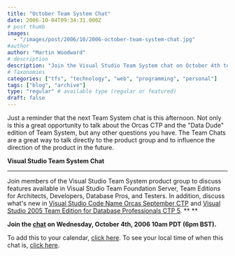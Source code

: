 ```yaml
---
title: "October Team System Chat"
date: 2006-10-04T09:34:31.000Z
# post thumb
images:
  - "/images/post/2006/10/2006-october-team-system-chat.jpg"
#author
author: "Martin Woodward"
# description
description: "Join the Visual Studio Team System chat on October 4th to discuss Orcas CTP, Team Editions, and shape future product developments."
# Taxonomies
categories: ["tfs", "technology", "web", "programming", "personal"]
tags: ["blog", "archive"]
type: "regular" # available type (regular or featured)
draft: false
---
```


Just a reminder that the next Team System chat is this afternoon. Not only is this a great opportunity to talk about the Orcas CTP and the "Data Dude" edition of Team System, but any other questions you have. The Team Chats are a great way to talk directly to the product group and to influence the direction of the product in the future.

**Visual Studio Team System Chat**

---

Join members of the Visual Studio Team System product group to discuss features available in Visual Studio Team Foundation Server, Team Editions for Architects, Developers, Database Pros, and Testers. In addition, discuss what's new in [Visual Studio Code Name Orcas September CTP](http://www.microsoft.com/downloads/details.aspx?FamilyID=82243606-d16d-445c-8949-9ee8c10cda2e&DisplayLang=en) and [Visual Studio 2005 Team Edition for Database Professionals CTP 5](http://www.microsoft.com/downloads/details.aspx?familyid=4014554E-903A-4A62-B429-2B027321C32D&displaylang=en). \*\* \*\*

**Join the [chat](http://msdn.microsoft.com/chats) on Wednesday, October 4th, 2006 10am PDT (6pm BST).**

To add this to your calendar, [click here](http://msdn.microsoft.com/chats/outlook_reminders/06_1004_MSDN_VSTS.ics).
To see your local time of when this chat is, [click here](http://www.timeanddate.com/worldclock/fixedtime.html?year=2006&month=10&day=4&hour=10&min=0&sec=0&p1=234).
